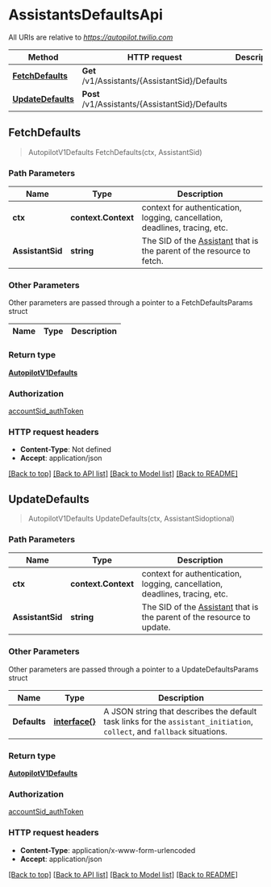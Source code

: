 # AssistantsDefaultsApi

All URIs are relative to *https://autopilot.twilio.com*

Method | HTTP request | Description
------------- | ------------- | -------------
[**FetchDefaults**](AssistantsDefaultsApi.md#FetchDefaults) | **Get** /v1/Assistants/{AssistantSid}/Defaults | 
[**UpdateDefaults**](AssistantsDefaultsApi.md#UpdateDefaults) | **Post** /v1/Assistants/{AssistantSid}/Defaults | 



## FetchDefaults

> AutopilotV1Defaults FetchDefaults(ctx, AssistantSid)





### Path Parameters


Name | Type | Description
------------- | ------------- | -------------
**ctx** | **context.Context** | context for authentication, logging, cancellation, deadlines, tracing, etc.
**AssistantSid** | **string** | The SID of the [Assistant](https://www.twilio.com/docs/autopilot/api/assistant) that is the parent of the resource to fetch.

### Other Parameters

Other parameters are passed through a pointer to a FetchDefaultsParams struct


Name | Type | Description
------------- | ------------- | -------------

### Return type

[**AutopilotV1Defaults**](AutopilotV1Defaults.md)

### Authorization

[accountSid_authToken](../README.md#accountSid_authToken)

### HTTP request headers

- **Content-Type**: Not defined
- **Accept**: application/json

[[Back to top]](#) [[Back to API list]](../README.md#documentation-for-api-endpoints)
[[Back to Model list]](../README.md#documentation-for-models)
[[Back to README]](../README.md)


## UpdateDefaults

> AutopilotV1Defaults UpdateDefaults(ctx, AssistantSidoptional)





### Path Parameters


Name | Type | Description
------------- | ------------- | -------------
**ctx** | **context.Context** | context for authentication, logging, cancellation, deadlines, tracing, etc.
**AssistantSid** | **string** | The SID of the [Assistant](https://www.twilio.com/docs/autopilot/api/assistant) that is the parent of the resource to update.

### Other Parameters

Other parameters are passed through a pointer to a UpdateDefaultsParams struct


Name | Type | Description
------------- | ------------- | -------------
**Defaults** | [**interface{}**](interface{}.md) | A JSON string that describes the default task links for the `assistant_initiation`, `collect`, and `fallback` situations.

### Return type

[**AutopilotV1Defaults**](AutopilotV1Defaults.md)

### Authorization

[accountSid_authToken](../README.md#accountSid_authToken)

### HTTP request headers

- **Content-Type**: application/x-www-form-urlencoded
- **Accept**: application/json

[[Back to top]](#) [[Back to API list]](../README.md#documentation-for-api-endpoints)
[[Back to Model list]](../README.md#documentation-for-models)
[[Back to README]](../README.md)

